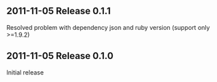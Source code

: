 2011-11-05 Release 0.1.1
---------------------------
Resolved problem with dependency json and ruby version (support only >=1.9.2)

2011-11-05 Release 0.1.0
----------------------------
Initial release
